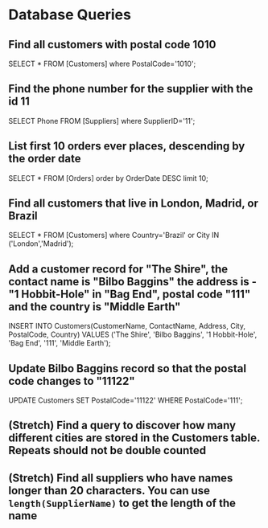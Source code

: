 # Database Queries

## Find all customers with postal code 1010

SELECT * FROM [Customers] where PostalCode='1010';

## Find the phone number for the supplier with the id 11

SELECT Phone FROM [Suppliers] where SupplierID='11';

## List first 10 orders ever places, descending by the order date

SELECT * FROM [Orders] order by OrderDate DESC limit 10;

## Find all customers that live in London, Madrid, or Brazil

SELECT * FROM [Customers] where Country='Brazil' or City IN ('London','Madrid');

## Add a customer record for "The Shire", the contact name is "Bilbo Baggins" the address is -"1 Hobbit-Hole" in "Bag End", postal code "111" and the country is "Middle Earth"

INSERT INTO Customers(CustomerName, ContactName, Address, City, PostalCode, Country) VALUES ('The Shire', 'Bilbo Baggins', '1 Hobbit-Hole', 'Bag End', '111', 'Middle Earth');

## Update Bilbo Baggins record so that the postal code changes to "11122"

UPDATE Customers SET PostalCode='11122' WHERE PostalCode='111';

## (Stretch) Find a query to discover how many different cities are stored in the Customers table. Repeats should not be double counted

## (Stretch) Find all suppliers who have names longer than 20 characters. You can use `length(SupplierName)` to get the length of the name
